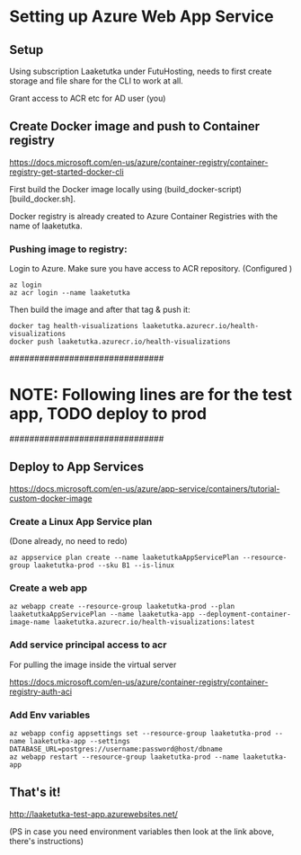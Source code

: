 # Setting up Azure Web App Service



## Setup

Using subscription Laaketutka under FutuHosting, needs to first create storage and file share for the CLI to work at all.

Grant access to ACR etc for AD user (you)


## Create Docker image and push to Container registry

https://docs.microsoft.com/en-us/azure/container-registry/container-registry-get-started-docker-cli

First build the Docker image locally using (build_docker-script)[build_docker.sh].

Docker registry is already created to Azure Container Registries with the name of laaketutka.

### Pushing image to registry:

Login to Azure. Make sure you have access to ACR repository. (Configured )

```   
az login
az acr login --name laaketutka
```   

Then build the image and after that tag & push it:

```   
docker tag health-visualizations laaketutka.azurecr.io/health-visualizations
docker push laaketutka.azurecr.io/health-visualizations
```   


###############################
# NOTE: Following lines are for the test app, TODO deploy to prod
###############################

## Deploy to App Services

https://docs.microsoft.com/en-us/azure/app-service/containers/tutorial-custom-docker-image

### Create a Linux App Service plan

(Done already, no need to redo)

```
az appservice plan create --name laaketutkaAppServicePlan --resource-group laaketutka-prod --sku B1 --is-linux
```

### Create a web app

 ```   
az webapp create --resource-group laaketutka-prod --plan laaketutkaAppServicePlan --name laaketutka-app --deployment-container-image-name laaketutka.azurecr.io/health-visualizations:latest
 ```

### Add service principal access to acr

For pulling the image inside the virtual server

https://docs.microsoft.com/en-us/azure/container-registry/container-registry-auth-aci


### Add Env variables

```  
az webapp config appsettings set --resource-group laaketutka-prod --name laaketutka-app --settings DATABASE_URL=postgres://username:password@host/dbname
az webapp restart --resource-group laaketutka-prod --name laaketutka-app

```  



## That's it!

http://laaketutka-test-app.azurewebsites.net/

(PS in case you need environment variables then look at the link above, there's instructions)
